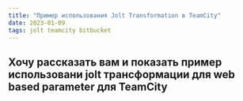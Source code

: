 ```yaml
---
title: "Пример использования Jolt Transformation в TeamCity"
date: 2023-01-09
tags: jolt teamcity bitbucket
---
```


## Хочу рассказать вам и показать пример использовани jolt трансформации для web based parameter для TeamCity
